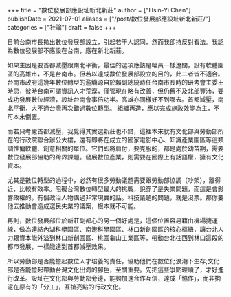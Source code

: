 +++
title = "數位發展部應設址新北新莊"
author = ["Hsin-Yi Chen"]
publishDate = 2021-07-01
aliases = ["/post/數位發展部應設址新北新莊/"]
categories = ["社論"]
draft = false
+++

日前台南市長拋出數位發展部設立，引起若干人認同，然而我卻持反對看法。我認為數位發展部不應設在台南，應在新北新莊。

如果主因是要首都減壓跟南北平衡，最佳的選項應該是幅員一樣遼闊，設有軟體園區的高雄市，不是台南市。但若以達成數位發展部設立的目的，此二者皆不適合。台南市政府這幾年數位轉型的濫觴源自於賴副總統時任台南市長時的研考會主委王時思，彼時台南可謂資訊人才荒漠，僅管現在略有改善，但仍舊不及北部豐沛，要成功發展數位經濟，設址台南會事倍功半。高雄亦同樣好不到哪去。首都減壓，南北平衡，大不過台灣再次錯過數位轉型。 組織再造，應以完成施政效能為主，不可本末倒置。

而若只考慮首都減壓，我覺得其實選新莊也不錯，這裡本來就有文化部與勞動部所在的行政院聯合辦公大樓，還有即將在成立的國家電影中心、知識產業園區等這類調性偏軟體、創意相關的單位。它們即將肩付，要克服的，都是處於幼苗期，需要數位發展部協助的跨界課題。發展數位產業，則需要在國際上有話語權，擁有文化資本。

尤其是數位轉型的過程中，必然有很多勞動議題需要跟勞動部協調（吵架），離得近，比較有效率。阻礙台灣數位轉型最大的挑戰，說穿了是失業問題，而這是會影響政權的。有個政治人物講過非常現實的話。科技議題的問題，就是沒票。那你要他去推動會造成選民失業的議案，根本就不可能。

再則，數位發展部位於新莊副都心的另一個好處是，這個位置容易藉由機場捷運線，做為連結內湖科學園區、南港科學園區、林口新創園區的核心樞紐，讓台北人力跟資本能外溢到林口新創園區、桃園龜山工業區等，帶動台北往西到林口這段的都市發展，一樣能達到首都減壓效果。

所以勞動部是否能擔起數位人才培養的責任，協助他們在數位化浪潮下生存;文化部是否能擔起帶動台灣文化出海的腳色，至關重要。先把這些爭點理順了，才好進行改革。設址在文化部與勞動部旁邊，能夠加速合作互信，達成「協作」，而非拘泥在原有的「分工」，互搶亮點的行政文化。

